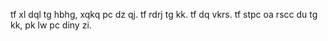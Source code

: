 tf xl dql tg hbhg, xqkq pc dz qj. tf rdrj tg kk. tf dq vkrs. tf stpc oa rscc du tg kk, pk lw pc diny zi.